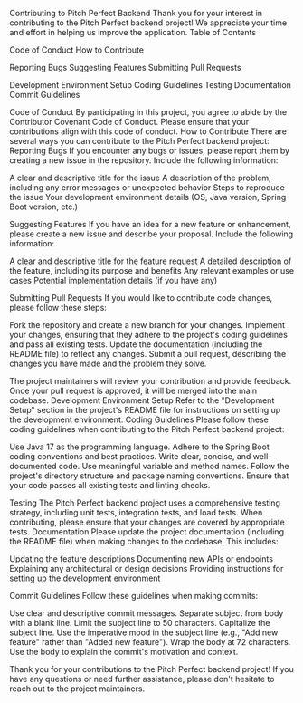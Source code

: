 Contributing to Pitch Perfect Backend
Thank you for your interest in contributing to the Pitch Perfect backend project! We appreciate your time and effort in helping us improve the application.
Table of Contents

Code of Conduct
How to Contribute

Reporting Bugs
Suggesting Features
Submitting Pull Requests


Development Environment Setup
Coding Guidelines
Testing
Documentation
Commit Guidelines

Code of Conduct
By participating in this project, you agree to abide by the Contributor Covenant Code of Conduct. Please ensure that your contributions align with this code of conduct.
How to Contribute
There are several ways you can contribute to the Pitch Perfect backend project:
Reporting Bugs
If you encounter any bugs or issues, please report them by creating a new issue in the repository. Include the following information:

A clear and descriptive title for the issue
A description of the problem, including any error messages or unexpected behavior
Steps to reproduce the issue
Your development environment details (OS, Java version, Spring Boot version, etc.)

Suggesting Features
If you have an idea for a new feature or enhancement, please create a new issue and describe your proposal. Include the following information:

A clear and descriptive title for the feature request
A detailed description of the feature, including its purpose and benefits
Any relevant examples or use cases
Potential implementation details (if you have any)

Submitting Pull Requests
If you would like to contribute code changes, please follow these steps:

Fork the repository and create a new branch for your changes.
Implement your changes, ensuring that they adhere to the project's coding guidelines and pass all existing tests.
Update the documentation (including the README file) to reflect any changes.
Submit a pull request, describing the changes you have made and the problem they solve.

The project maintainers will review your contribution and provide feedback. Once your pull request is approved, it will be merged into the main codebase.
Development Environment Setup
Refer to the "Development Setup" section in the project's README file for instructions on setting up the development environment.
Coding Guidelines
Please follow these coding guidelines when contributing to the Pitch Perfect backend project:

Use Java 17 as the programming language.
Adhere to the Spring Boot coding conventions and best practices.
Write clear, concise, and well-documented code.
Use meaningful variable and method names.
Follow the project's directory structure and package naming conventions.
Ensure that your code passes all existing tests and linting checks.

Testing
The Pitch Perfect backend project uses a comprehensive testing strategy, including unit tests, integration tests, and load tests. When contributing, please ensure that your changes are covered by appropriate tests.
Documentation
Please update the project documentation (including the README file) when making changes to the codebase. This includes:

Updating the feature descriptions
Documenting new APIs or endpoints
Explaining any architectural or design decisions
Providing instructions for setting up the development environment

Commit Guidelines
Follow these guidelines when making commits:

Use clear and descriptive commit messages.
Separate subject from body with a blank line.
Limit the subject line to 50 characters.
Capitalize the subject line.
Use the imperative mood in the subject line (e.g., "Add new feature" rather than "Added new feature").
Wrap the body at 72 characters.
Use the body to explain the commit's motivation and context.

Thank you for your contributions to the Pitch Perfect backend project! If you have any questions or need further assistance, please don't hesitate to reach out to the project maintainers.
